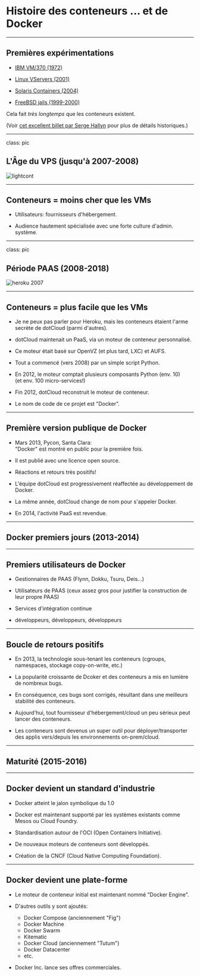 # Histoire des conteneurs ... et de Docker

---

## Premières expérimentations

* [IBM VM/370 (1972)](https://en.wikipedia.org/wiki/VM_%28operating_system%29)

* [Linux VServers (2001)](http://www.solucorp.qc.ca/changes.hc?projet=vserver)

* [Solaris Containers (2004)](https://en.wikipedia.org/wiki/Solaris_Containers)

* [FreeBSD jails (1999-2000)](https://www.freebsd.org/cgi/man.cgi?query=jail&sektion=8&manpath=FreeBSD+4.0-RELEASE)

Cela fait *très longtemps* que les conteneurs existent.

(Voir [cet excellent billet par Serge Hallyn](https://s3hh.wordpress.com/2018/03/22/history-of-containers/) pour plus de détails historiques.)

---

class: pic

## L'Âge du VPS (jusqu'à 2007-2008)

![lightcont](images/containers-as-lightweight-vms.png)

---

## Conteneurs = moins cher que les VMs

* Utilisateurs: fournisseurs d'hébergement.

* Audience hautement spécialisée avec une forte culture d'admin. système.

---

class: pic

## Période PAAS (2008-2018)


![heroku 2007](images/heroku-first-homepage.png)

---

## Conteneurs = plus facile que les VMs

* Je ne peux pas parler pour Heroku, mais les conteneurs étaient l'arme secrète de dotCloud (parmi d'autres).

* dotCloud maintenait un PaaS, via un moteur de conteneur personnalisé.

* Ce moteur était basé sur OpenVZ (et plus tard, LXC) et AUFS.

* Tout a commencé (vers 2008) par un simple script Python.

* En 2012, le moteur comptait plusieurs composants Python (env. 10)
  <br/>(et env. 100 micro-services!)

* Fin 2012, dotCloud reconstruit le moteur de conteneur.

* Le nom de code de ce projet est "Docker".

---

## Première version publique de Docker

* Mars 2013, Pycon, Santa Clara:
  <br/>"Docker" est montré en public pour la première fois.

* Il est publié avec une licence open source.

* Réactions et retours très positifs!

* L'équipe dotCloud est progressivement réaffectée au développement de Docker.

* La même année, dotCloud change de nom pour s'appeler Docker.

* En 2014, l'activité PaaS est revendue.

---

## Docker premiers jours (2013-2014)


---

## Premiers utilisateurs de Docker

* Gestionnaires de PAAS (Flynn, Dokku, Tsuru, Deis...)

* Utilisateurs de PAAS (ceux assez gros pour justifier la construction de leur propre PAAS)

* Services d'intégration continue

* développeurs, développeurs, développeurs

---

## Boucle de retours positifs

* En 2013, la technologie sous-tenant les conteneurs (cgroups, namespaces, stockage copy-on-write, etc.)

* La popularité croissante de Dcoker et des conteneurs a mis en lumière de nombreux bugs.

* En conséquence, ces bugs sont corrigés, résultant dans une meilleurs stabilité des conteneurs.

* Aujourd'hui, tout fournisseur d'hébergement/cloud un peu sérieux peut lancer des conteneurs.

* Les conteneurs sont devenus un super outil pour déployer/transporter des applis vers/depuis les environnements on-prem/cloud.

---

## Maturité (2015-2016)

---

## Docker devient un standard d'industrie

* Docker atteint le jalon symbolique du 1.0

* Docker est maintenant supporté par les systèmes existants comme Mesos ou Cloud Foundry.

* Standardisation autour de l'OCI (Open Containers Initiative).

* De nouveaux moteurs de conteneurs sont développés.

* Création de la CNCF (Cloud Native Computing Foundation).

---

## Docker devient une plate-forme

* Le moteur de conteneur initial est maintenant nommé "Docker Engine".

* D'autres outils y sont ajoutés:
  * Docker Compose (anciennement "Fig")
  * Docker Machine
  * Docker Swarm
  * Kitematic
  * Docker Cloud (anciennement "Tutum")
  * Docker Datacenter
  * etc.

* Docker Inc. lance ses offres commerciales.
